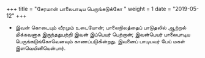 ﻿+++
title = "சேரமான் பாலைபாடிய பெருங்கடுக்கோ  "
weight = 1
date = "2019-05-12"
+++


-  இவன் கொடையும் வீரமும் உடையோன்; பாலைநிலத்தைப் பாடுதலில் ஆற்றல் மிக்கவனாக இருந்ததுபற்றி இவன் இப்பெயர் பெற்றான்; இவன்பெயர் பாலைபாடிய பெருங்கடுங்கோவெனவும் காணப்படுகின்றது. இவனைப் பாடியவர் பேய் மகள் இளவெயினியென்பார். 
  
